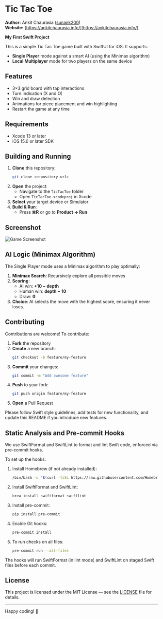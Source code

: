 # Tic Tac Toe

**Author:** Ankit Chaurasia ([sunank200](https://github.com/sunank200))  
**Website:** [https://ankitchaurasia.info/](https://ankitchaurasia.info/)

**My First Swift Project**

This is a simple Tic Tac Toe game built with SwiftUI for iOS. It supports:
- **Single Player** mode against a smart AI (using the Minimax algorithm)
- **Local Multiplayer** mode for two players on the same device

## Features
- 3×3 grid board with tap interactions
- Turn indication (X and O)
- Win and draw detection
- Animations for piece placement and win highlighting
- Restart the game at any time

## Requirements
- Xcode 13 or later
- iOS 15.0 or later SDK

## Building and Running
1. **Clone** this repository:
   ```bash
   git clone <repository-url>
   ```
2. **Open** the project:
   - Navigate to the `TicTacToe` folder
   - Open `TicTacToe.xcodeproj` in Xcode
3. **Select** your target device or Simulator
4. **Build & Run**:
   - Press **⌘R** or go to **Product → Run**

## Screenshot
![Game Screenshot](/Users/sunank200/Desktop/tictaktoe.png)

## AI Logic (Minimax Algorithm)
The Single Player mode uses a Minimax algorithm to play optimally:
1. **Minimax Search**: Recursively explore all possible moves
2. **Scoring**:
   - AI win: **+10 − depth**
   - Human win: **depth − 10**
   - Draw: **0**
3. **Choice**: AI selects the move with the highest score, ensuring it never loses.

## Contributing
Contributions are welcome! To contribute:
1. **Fork** the repository
2. **Create** a new branch:
   ```bash
   git checkout -b feature/my-feature
   ```
3. **Commit** your changes:
   ```bash
   git commit -m "Add awesome feature"
   ```
4. **Push** to your fork:
   ```bash
   git push origin feature/my-feature
   ```
5. **Open** a Pull Request

Please follow Swift style guidelines, add tests for new functionality, and update this README if you introduce new features.
  
## Static Analysis and Pre-commit Hooks

We use SwiftFormat and SwiftLint to format and lint Swift code, enforced via pre-commit hooks.

To set up the hooks:
1. Install Homebrew (if not already installed):
   ```bash
   /bin/bash -c "$(curl -fsSL https://raw.githubusercontent.com/Homebrew/install/HEAD/install.sh)"
   ```
2. Install SwiftFormat and SwiftLint:
   ```bash
   brew install swiftformat swiftlint
   ```
3. Install pre-commit:
   ```bash
   pip install pre-commit
   ```
4. Enable Git hooks:
   ```bash
   pre-commit install
   ```
5. To run checks on all files:
   ```bash
   pre-commit run --all-files
   ```

The hooks will run SwiftFormat (in lint mode) and SwiftLint on staged Swift files before each commit.

## License
This project is licensed under the MIT License — see the [LICENSE](LICENSE) file for details.  
  
---
Happy coding! 🎉